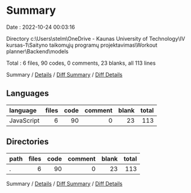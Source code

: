 # Summary

Date : 2022-10-24 00:03:16

Directory c:\\Users\\stelm\\OneDrive - Kaunas University of Technology\\IV kursas-1\\Saityno taikomųjų programų projektavimas\\Workout planner\\Backend\\models

Total : 6 files,  90 codes, 0 comments, 23 blanks, all 113 lines

Summary / [Details](details.md) / [Diff Summary](diff.md) / [Diff Details](diff-details.md)

## Languages
| language | files | code | comment | blank | total |
| :--- | ---: | ---: | ---: | ---: | ---: |
| JavaScript | 6 | 90 | 0 | 23 | 113 |

## Directories
| path | files | code | comment | blank | total |
| :--- | ---: | ---: | ---: | ---: | ---: |
| . | 6 | 90 | 0 | 23 | 113 |

Summary / [Details](details.md) / [Diff Summary](diff.md) / [Diff Details](diff-details.md)